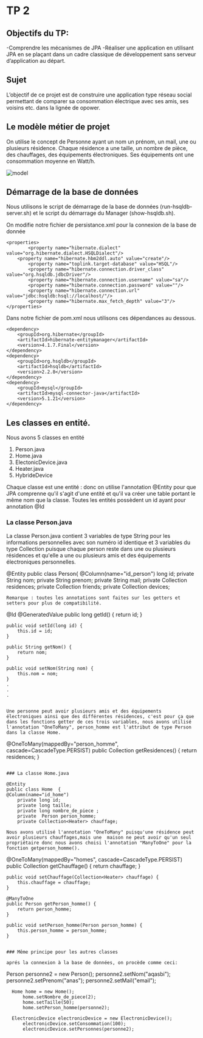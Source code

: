 # TP 2


## Objectifs du TP:

-Comprendre les mécanismes de JPA
-Réaliser une application en utilisant JPA en se plaçant dans un cadre classique de développement sans serveur d’application au départ.

## Sujet

L’objectif de ce projet est de construire une application type réseau social permettant de comparer  sa consommation électrique avec ses amis, ses voisins etc. 
dans la lignée de opower.

## Le modèle métier de projet

On utilise le concept de Personne ayant un nom un prénom, un mail, une ou plusieurs résidence. 
Chaque résidence a une taille, un nombre de pièce, des chauffages, des équipements électroniques. 
Ses équipements ont une consommation moyenne en Watt/h.

![model](https://cloud.githubusercontent.com/assets/15005875/24684497/b92f1ffe-19a6-11e7-9628-f9a097ea34e2.png)


## Démarrage de la base de données

Nous utilisons le script de démarrage de la base de données (run-hsqldb-server.sh) 
et le script du démarrage du Manager (show-hsqldb.sh).

On modifie notre fichier de persistance.xml pour la connexion de la base de donnée

```
<properties>
        <property name="hibernate.dialect" value="org.hibernate.dialect.HSQLDialect"/>
	<property name="hibernate.hbm2ddl.auto" value="create"/>
    	<property name="toplink.target-database" value="HSQL"/>
        <property name="hibernate.connection.driver_class" value="org.hsqldb.jdbcDriver"/>
        <property name="hibernate.connection.username" value="sa"/>
        <property name="hibernate.connection.password" value=""/>
        <property name="hibernate.connection.url" value="jdbc:hsqldb:hsql://localhost/"/>
        <property name="hibernate.max_fetch_depth" value="3"/>  
</properties>
```
Dans notre fichier de pom.xml nous utilisons ces dépendances au dessous.
```
<dependency>
	<groupId>org.hibernate</groupId>
	<artifactId>hibernate-entitymanager</artifactId>
	<version>4.1.7.Final</version>
</dependency>
<dependency>
	<groupId>org.hsqldb</groupId>
	<artifactId>hsqldb</artifactId>
	<version>2.2.8</version>
</dependency>		
<dependency>
	<groupId>mysql</groupId>
	<artifactId>mysql-connector-java</artifactId>
	<version>5.1.21</version>
</dependency>
```
##  Les classes en entité. 
Nous avons 5 classes en entité
1. Person.java
2. Home.java
3. ElectonicDevice.java
4. Heater.java
5. HybrideDevice

Chaque classe est une entité : donc on utilise l'annotation @Entity pour que JPA comprenne qu'il s'agit d'une entité et qu'il va créer une table portant le même nom que la classe.
Toutes les entités possèdent  un id ayant pour annotation @Id
### La classe Person.java
La classe Person.java contient 3 variables de type String pour les informations personnelles avec son numéro id identique et 3 variables du type Collection puisque chaque person reste dans une ou plusieurs résidences et qu'elle a une ou plusieurs amis et des équipements électroniques personnelles.

@Entity
public class Person{
@Column(name="id_person")
	long id;
	private String nom;
	private String prenom;
	private String mail;
	private Collection<Home> residences;
	private Collection<Person> friends;
	private Collection<ElectronicDevice> devices;
```
Remarque : toutes les annotations sont faites sur les getters et setters pour plus de compatibilité.
```
@Id @GeneratedValue
	public long getId() {
		return id;
	}

	public void setId(long id) {
		this.id = id;
	}

	public String getNom() {
		return nom;
	}

	public void setNom(String nom) {
		this.nom = nom;
	}
	.
	.
	.
	
```

Une personne peut avoir plusieurs amis et des équipements électroniques ainsi que des différentes résidences, c'est pour ça que dans les fonctions getter de ces trois variables, nous avons utilisé l'annotation "OneToMany", person_homme est l'attribut de type Person dans la classe Home.
```
@OneToMany(mappedBy="person_homme", cascade=CascadeType.PERSIST)
	public Collection<Home> getResidences() {
		return residences;
	}

```

### La classe Home.java

@Entity
public class Home  {
@Column(name="id_home")
	private long id;
	private long taille;
	private long nombre_de_piece ;
	private  Person person_homme;
	private Collection<Heater> chauffage;	

Nous avons utilisé l'annotation "OneToMany" puisqu'une résidence peut avoir plusieurs chauffages,mais une  maison ne peut avoir qu'un seul propriétaire donc nous avons choisi l'annotation "ManyToOne" pour la fonction getperson_homme().

```

@OneToMany(mappedBy="homes", cascade=CascadeType.PERSIST)
	public Collection<Heater> getChauffage() {
		return chauffage;
	}

	public void setChauffage(Collection<Heater> chauffage) {
		this.chauffage = chauffage;
	}
	
	@ManyToOne
	public Person getPerson_homme() {
		return person_homme;
	}

	public void setPerson_homme(Person person_homme) {
		this.person_homme = person_homme;
	}
```

### Même principe pour les autres classes

aprés la connexion à la base de données, on procède comme ceci:
```
 Person personne2 = new Person();
          personne2.setNom("aqasbi");
          personne2.setPrenom("anas");
          personne2.setMail("email");
	 
	  Home home = new Home();
          home.setNombre_de_piece(2);
          home.setTaille(50);
          home.setPerson_homme(personne2);
          
	  ElectronicDevice electronicDevice = new ElectronicDevice();
          electronicDevice.setConsommation(100);
          electronicDevice.setPersonnes(personne2);
```
